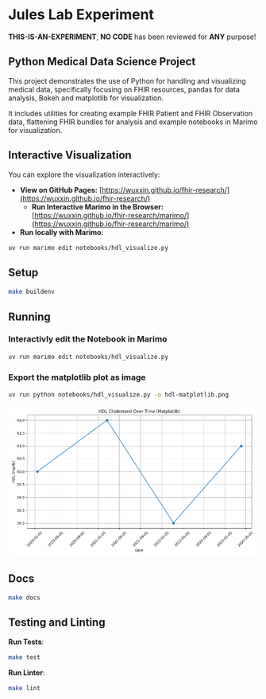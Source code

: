 # Jules Lab Experiment

**THIS-IS-AN-EXPERIMENT**, **NO CODE** has been reviewed for **ANY** purpose!

## Python Medical Data Science Project

This project demonstrates the use of Python for handling and visualizing medical data,
specifically focusing on FHIR resources, pandas for data analysis, Bokeh and matplotlib for visualization.

It includes utilities for creating example FHIR Patient and FHIR Observation data,
flattening FHIR bundles for analysis and example notebooks in Marimo for visualization.

## Interactive Visualization

You can explore the visualization interactively:

- **View on GitHub Pages:** [https://wuxxin.github.io/fhir-research/](https://wuxxin.github.io/fhir-research/)
    - **Run Interactive Marimo in the Browser:** [https://wuxxin.github.io/fhir-research/marimo/](https://wuxxin.github.io/fhir-research/marimo/)
- **Run locally with Marimo:**

```sh
uv run marimo edit notebooks/hdl_visualize.py
```

## Setup

```sh
make buildenv
```

## Running

### Interactivly edit the Notebook in Marimo

```bash
uv run marimo edit notebooks/hdl_visualize.py
```

### Export the matplotlib plot as image

```bash
uv run python notebooks/hdl_visualize.py -o hdl-matplotlib.png
```

![HDL-Plot](hdl-matplotlib.png)

## Docs

```bash
make docs
```

## Testing and Linting

**Run Tests**:

```bash
make test
```

**Run Linter**:

```bash
make lint
```
